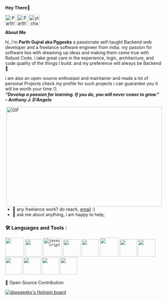 **Hey There**👋

<a href="https://www.instagram.com/parth_gujral0434/" align="center">
  <img align="left" alt="Parth's Instagram" width="35px" src="https://img.icons8.com/fluency/400/null/instagram-new.png">
</a>
<a href="https://www.linkedin.com/in/parth-gujral-00b6b0245/" align="center">
  <img align="left" alt="Parth's LinkedIN" width="35px" src="https://img.icons8.com/color/480/null/linkedin.png">
</a>
<a href="https://www.youtube.com/c/DoctorPotato" align="center">
  <img align="left" alt="yt channel" width="35px" src="https://img.icons8.com/color/480/null/youtube-play.png">
</a>
<br>
<br>

**About Me**

hi, i'm **Parth Gujral aka Pggeeks** a passionate self-taught Backend web developer and a freelance software engineer from india. my passion for software lies with dreaming up ideas and making them come true with Robust Code. i take great care in the experience, logic, architecture, and code quality of the things I build. and
my preference will always be Backend 🤌

i am also an open-source enthusiast and maintainer and made a lot of personal Projects check my profile for such projects i can guarantee you it will be worth your time ⏰.
<br>
***“Develop a passion for learning. If you do, you will never cease to grow.” – Anthony J. D’Angelo***

  <img align="right" alt="GIF" src="code.gif" width="500" height="320" />
  
- 💼 any freelance work? do reach, [email](mailto:parthgujral26@gmail.com) :)
- 💬 ask me about anything, i am happy to help;
### :hammer_and_wrench: Languages and Tools :  
<code><img height="60" src="https://img.icons8.com/ios/500/null/django.png"></code>
<code><img height="55" src="https://img.icons8.com/color/480/null/css3.png"></code>
<code><img src="https://img.icons8.com/color/480/null/javascript--v1.png"  title="javascript" alt="javascript" height="60"/></code>
<code><img src="https://img.icons8.com/external-flaticons-lineal-color-flat-icons/64/null/external-html-mobile-app-development-flaticons-lineal-color-flat-icons.png" height="55"></code>
<code><img height="55" src="https://img.icons8.com/color/480/null/python--v1.png"></code>
<code><img height="60" src="https://img.icons8.com/fluency/48/null/mysql-logo.png"></code>
<code><img height="55" src="https://img.icons8.com/ios-filled/500/null/git.png"></code>
<code><img height="55" src="https://img.icons8.com/color-glass/480/null/adobe-photoshop.png"></code>
<code><img height="55" src="https://img.icons8.com/color/480/null/adobe-premiere-pro--v1.png"></code>
<code><img height="55" src="https://img.icons8.com/color/480/null/heroku.png"></code>
<code><img height="55" src="https://img.icons8.com/color/480/null/bootstrap.png"></code>
<code><img height="55" src="https://img.icons8.com/ultraviolet/480/null/selenium-test-automation.png"></code>


  
📝 Open-Source Contribution

[![@pggeeks's Holopin board](https://holopin.me/pggeeks)](https://holopin.io/@pggeeks)
